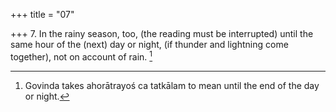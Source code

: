 +++
title = "07"

+++
7. In the rainy season, too, (the reading must be interrupted) until the same hour of the (next) day or night, (if thunder and lightning come together), not on account of rain. [^6] 


[^6]:  Govinda takes ahorātrayoś ca tatkālam to mean until the end of the day or night.
